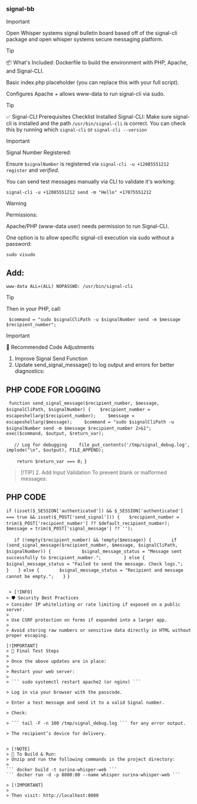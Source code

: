### signal-bb
> [!IMPORTANT]
> Open Whisper systems signal bulletin board based off of the signal-cli package and open whisper systems secure messaging platform.

> [!TIP]
> 📦 What's Included:
> Dockerfile to build the environment with PHP, Apache, and Signal-CLI.
>
> Basic index.php placeholder (you can replace this with your full script).
>
> Configures Apache + allows www-data to run signal-cli via sudo.
>

> [!TIP]
> ✅ Signal-CLI Prerequisites Checklist
> Installed Signal-CLI:
> Make sure signal-cli is installed and the path ```/usr/bin/signal-cli``` is correct.
> You can check this by running which ```signal-cli``` or ```signal-cli --version```

> [!IMPORTANT]
> Signal Number Registered:
>
> Ensure ```$signalNumber``` is registered via ```signal-cli -u +12085551212 register``` and _verified_.
>
> You can send test messages manually via CLI to validate it's working:


```signal-cli -u +12085551212 send -m "Hello" +17075551212```

> [!WARNING]
> Permissions:
>
> Apache/PHP (www-data user) needs permission to run Signal-CLI.
>
> One option is to allow specific signal-cli execution via sudo without a password:

```sudo visudo```
## Add:

```www-data ALL=(ALL) NOPASSWD: /usr/bin/signal-cli```

> [!TIP]
> Then in your PHP, call:

``` $command = "sudo $signalCliPath -u $signalNumber send -m $message $recipient_number";```

> [!IMPORTANT]
> 🔧 Recommended Code Adjustments
> 1. Improve Signal Send Function
> 2. Update send_signal_message() to log output and errors for better diagnostics:

## PHP CODE FOR LOGGING
``` function send_signal_message($recipient_number, $message, $signalCliPath, $signalNumber) {```
```    $recipient_number = escapeshellarg($recipient_number); ```
```    $message = escapeshellarg($message);```
```    $command = "sudo $signalCliPath -u $signalNumber send -m $message $recipient_number 2>&1";```
```    exec($command, $output, $return_var); ```
    
```    // Log for debugging ```
```    file_put_contents('/tmp/signal_debug.log', implode("\n", $output), FILE_APPEND);```
    
```    return $return_var === 0;```
``` } ```
> [!TIP] 2. Add Input Validation
> To prevent blank or malformed messages:

## PHP CODE

``` if (isset($_SESSION['authenticated']) && $_SESSION['authenticated'] === true && isset($_POST['send_signal'])) { ```
```    $recipient_number = trim($_POST['recipient_number'] ?? $default_recipient_number); ```
```    $message = trim($_POST['signal_message'] ?? ''); ```
    
```    if (!empty($recipient_number) && !empty($message)) { ```
```        if (send_signal_message($recipient_number, $message, $signalCliPath, $signalNumber)) { ```
```            $signal_message_status = "Message sent successfully to $recipient_number.";  ```
```        } else { ```
```            $signal_message_status = "Failed to send the message. Check logs."; ```
```        } ```
```    } else { ```
```        $signal_message_status = "Recipient and message cannot be empty."; ```
```    } ```
``` } ```
```

 > [!INFO]
> 🛡️ Security Best Practices
> Consider IP whitelisting or rate limiting if exposed on a public server.
>
> Use CSRF protection on forms if expanded into a larger app.
>
> Avoid storing raw numbers or sensitive data directly in HTML without proper escaping.

[!IMPORTANT]
> 🧪 Final Test Steps
>
> Once the above updates are in place:
>
> Restart your web server:
>
> ``` sudo systemctl restart apache2 (or nginx) ```

> Log in via your browser with the passcode.

> Enter a test message and send it to a valid Signal number.

> Check:

> ``` tail -F -n 100 /tmp/signal_debug.log ``` for any error output.

> The recipient’s device for delivery.


> [!NOTE]
> 🧰 To Build & Run:
> Unzip and run the following commands in the project directory:
>
``` docker build -t surina-whisper-web ```
``` docker run -d -p 8080:80 --name whisper surina-whisper-web ```
 
> [!IMPORTANT]
> 
> Then visit: http://localhost:8080
